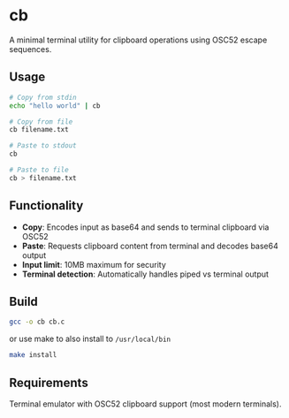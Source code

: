 # cb

A minimal terminal utility for clipboard operations using OSC52 escape sequences.

## Usage

```bash
# Copy from stdin
echo "hello world" | cb

# Copy from file
cb filename.txt

# Paste to stdout
cb

# Paste to file
cb > filename.txt
```

## Functionality

- **Copy**: Encodes input as base64 and sends to terminal clipboard via OSC52
- **Paste**: Requests clipboard content from terminal and decodes base64 output
- **Input limit**: 10MB maximum for security
- **Terminal detection**: Automatically handles piped vs terminal output

## Build

```bash
gcc -o cb cb.c
```

or use make to also install to `/usr/local/bin`

```bash
make install
```

## Requirements

Terminal emulator with OSC52 clipboard support (most modern terminals).